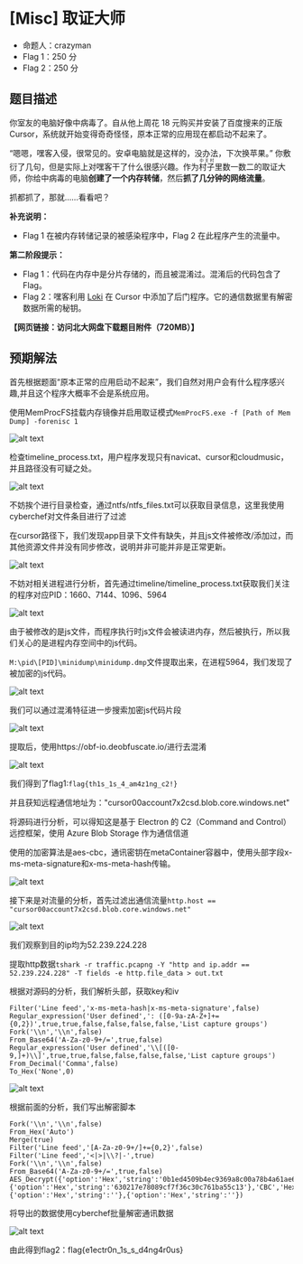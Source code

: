 # [Misc] 取证大师

- 命题人：crazyman
- Flag 1：250 分
- Flag 2：250 分

## 题目描述

<p>你室友的电脑好像中病毒了。自从他上周花 18 元购买并安装了百度搜来的正版 Cursor，系统就开始变得奇奇怪怪，原本正常的应用现在都启动不起来了。</p>
<p>“嗯嗯，嘿客入侵，很常见的。安卓电脑就是这样的，没办法，下次换苹果。” 你敷衍了几句，但是实际上对嘿客干了什么很感兴趣。作为<ruby>村子<rp>（</rp><rt>中关村</rt><rp>）</rp></ruby>里数一数二的取证大师，你给中病毒的电脑<strong>创建了一个内存转储</strong>，然后<strong>抓了几分钟的网络流量</strong>。</p>
<p>抓都抓了，那就……看看吧？</p>
<p><strong>补充说明：</strong></p>
<ul>
<li>Flag 1 在被内存转储记录的被感染程序中，Flag 2 在此程序产生的流量中。</li>
</ul>
<div class="well">
<p><strong>第二阶段提示：</strong></p>
<ul>
<li>Flag 1：代码在内存中是分片存储的，而且被混淆过。混淆后的代码包含了 Flag。</li>
<li>Flag 2：嘿客利用 <a target="_blank" rel="noopener noreferrer" href="https://github.com/boku7/Loki">Loki</a> 在 Cursor 中添加了后门程序。它的通信数据里有解密数据所需的秘钥。</li>
</ul>
</div>

**【网页链接：访问北大网盘下载题目附件（720MB）】**

## 预期解法

首先根据题面“原本正常的应用启动不起来”，我们自然对用户会有什么程序感兴趣,并且这个程序大概率不会是系统应用。

使用MemProcFS挂载内存镜像并启用取证模式`MemProcFS.exe -f [Path of Mem Dump] -forenisc 1`

![alt text](assets/MemProcFS挂载.png)

检查timeline_process.txt，用户程序发现只有navicat、cursor和cloudmusic，并且路径没有可疑之处。

![alt text](assets/TimeLineProcess分析.png)

不妨挨个进行目录检查，通过ntfs/ntfs_files.txt可以获取目录信息，这里我使用cyberchef对文件条目进行了过滤

在cursor路径下，我们发现app目录下文件有缺失，并且js文件被修改/添加过，而其他资源文件并没有同步修改，说明并非可能并非是正常更新。

![alt text](assets/文件系统条目分析.png)

不妨对相关进程进行分析，首先通过timeline/timeline_process.txt获取我们关注的程序对应PID：1660、7144、1096、5964

![alt text](assets/TimeLineProcess分析2.png)

由于被修改的是js文件，而程序执行时js文件会被读进内存，然后被执行，所以我们关心的是进程内存空间中的js代码。

`M:\pid\[PID]\minidump\minidump.dmp`文件提取出来，在进程5964，我们发现了被加密的js代码。

![alt text](assets/进程内存代码搜索.png)

我们可以通过混淆特征进一步搜索加密js代码片段

![alt text](assets/进程内存代码搜索2.png)

提取后，使用https://obf-io.deobfuscate.io/进行去混淆

![alt text](assets/去混淆.png)

我们得到了flag1:`flag{th1s_1s_4_am4z1ng_c2!}`

并且获知远程通信地址为："cursor00account7x2csd.blob.core.windows.net"

将源码进行分析，可以得知这是基于 Electron 的 C2（Command and Control）远控框架，使用 Azure Blob Storage 作为通信信道

使用的加密算法是aes-cbc，通讯密钥在metaContainer容器中，使用头部字段x-ms-meta-signature和x-ms-meta-hash传输。

![alt text](assets/恶意JS代码AI去混淆结果.png)

接下来是对流量的分析，首先过滤出通信流量`http.host == "cursor00account7x2csd.blob.core.windows.net"`

![alt text](assets/wireshark流量过滤.png)

我们观察到目的ip均为52.239.224.228

提取http数据`tshark -r traffic.pcapng -Y "http and ip.addr == 52.239.224.228" -T fields -e http.file_data > out.txt`

根据对源码的分析，我们解析头部，获取key和iv

```
Filter('Line feed','x-ms-meta-hash|x-ms-meta-signature',false)
Regular_expression('User defined',': ([0-9a-zA-Z+]+={0,2})',true,true,false,false,false,false,'List capture groups')
Fork('\\n','\\n',false)
From_Base64('A-Za-z0-9+/=',true,false)
Regular_expression('User defined','\\[([0-9,]+)\\]',true,true,false,false,false,false,'List capture groups')
From_Decimal('Comma',false)
To_Hex('None',0)
```

![alt text](assets/密钥提取.png)


根据前面的分析，我们写出解密脚本

```
Fork('\\n','\\n',false)
From_Hex('Auto')
Merge(true)
Filter('Line feed','[A-Za-z0-9+/]+={0,2}',false)
Filter('Line feed','<|>|\\?|-',true)
Fork('\\n','\\n',false)
From_Base64('A-Za-z0-9+/=',true,false)
AES_Decrypt({'option':'Hex','string':'0b1ed4509b4ec9369a8c00a78b4a61ae6b03c2ef0aa2c3e66279f377d57f37f0'},{'option':'Hex','string':'630217e78089cf7f36c30c761ba55c13'},'CBC','Hex','Raw',{'option':'Hex','string':''},{'option':'Hex','string':''})
```

将导出的数据使用cyberchef批量解密通讯数据

![alt text](assets/流量解密.png)

由此得到flag2：flag{e1ectr0n_1s_s_d4ng4r0us}